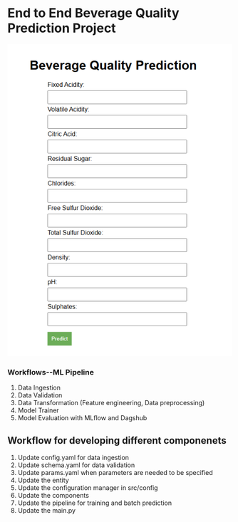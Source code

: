 # End to End Beverage Quality Prediction Project 

![alt text](image.png)

### Workflows--ML Pipeline

1. Data Ingestion
2. Data Validation
3. Data Transformation (Feature engineering, Data preprocessing)
4. Model Trainer
5. Model Evaluation with MLflow and Dagshub

## Workflow for developing different componenets

1. Update config.yaml for data ingestion
2. Update schema.yaml for data validation
3. Update params.yaml when parameters are needed to be specified
4. Update the entity
5. Update the configuration manager in src/config
6. Update the components
7. Update the pipeline for training and batch prediction
8. Update the main.py
